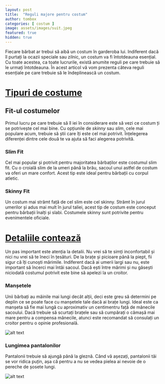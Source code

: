 ```yaml
---
layout: post
title:  "Reguli majore pentru costum"   
author: tombox
categories: [ costum ]
image: assets/images/suit.jpeg
featured: true
hidden: true
---
```



Fiecare bărbat ar trebui să aibă un costum în garderoba lui. Indiferent dacă îl purtați la ocazii speciale sau zilnic, un costum va fi întotdeauna esențial. Cu toate acestea, ca toate lucrurile, există anumite reguli pe care trebuie să le urmați întotdeauna. În acest articol vă vom prezenta câteva reguli esențiale pe care trebuie să le îndeplinească un costum.

# <u>Tipuri de costume</u>

## Fit-ul costumelor

Primul lucru pe care trebuie să îl iei în considerare este să vezi ce costum ți se potrivește cel mai bine. Cu opțiunile de <i>skinny</i> sau <i>slim</i>, cele mai populare acum, trebuie să știi care îți este cel mai potrivit. Înțelegerea diferenței dintre cele două te va ajuta să faci alegerea potrivită.

### Slim Fit

Cel mai popular și potrivit pentru majoritatea bărbaților este costumul slim fit. Cu o croială slim de la umeri până la brâu, sacoul unui astfel de costum va oferi un mare confort. Acest tip este ideal pentru bărbații cu corpul atletic.

### Skinny Fit

Un costum mai strâmt față de cel slim este cel skinny. Strâmt în jurul umerilor și adus mai mult în jurul taliei, acest tip de costum este conceput pentru bărbații înalți și slabi. Costumele skinny sunt potrivite pentru evenimentele oficiale.


# <u>Detaliile contează</u>

Un pas important este atenția la detalii. Nu vrei să te simți inconfortabil și nici nu vrei să te îneci în țesături. De la brațe și picioare până la piept, fii sigur că îți cunoști mărimile. Indiferent dacă ai umerii largi sau nu, este important să încerci mai întâi sacoul. Dacă ești între mărimi și nu găsești niciodată costumul potrivit este bine să apelezi la un croitor.

### Manșetele

Unii bărbați au mâinile mai lungi decât alții, deci este greu să determini pe deplin ce se poate face cu manșetele tale dacă ai brațe lungi. Ideal este ca manșeta să fie mai lungă cu aproximativ un centimentru față de mânecile sacoului. Dacă trebuie să scurtați brațele sau să cumpărați o cămașă mai mare pentru a compensa mânecile, atunci este recomandat să consulați un croitor pentru o opinie profesională.

![alt text](../../../../assets/images/cuffs.jpg)


### Lungimea pantalonilor

Pantalonii trebuie să ajungă până la gleznă. Când vă așezați, pantalonii tăi se vor ridica puțin, așa că pentru a nu se vedea pielea ai nevoie de o pereche de șosete lungi.

![alt text](../../../../assets/images/trousers.jpg)
